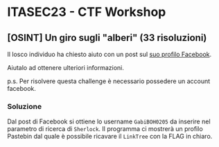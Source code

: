 # ITASEC23 - CTF Workshop

## [OSINT] Un giro sugli "alberi" (33 risoluzioni)

Il losco individuo ha chiesto aiuto con un post sul [suo profilo Facebook](https://www.facebook.com/profile.php?id=100091620543560).

Aiutalo ad ottenere ulteriori informazioni.

p.s. Per risolvere questa challenge è necessario possedere un account facebook.

### Soluzione

Dal post di Facebook si ottiene lo username `GabiBOH0205` da inserire nel parametro di ricerca di `Sherlock`.
Il programma ci mostrerà un profilo Pastebin dal quale è possibile ricavare il `LinkTree` con la FLAG in chiaro.
